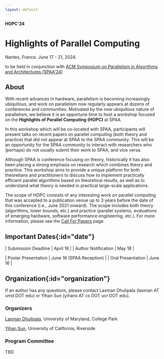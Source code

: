 ---layout: default---**HOPC'24**# **Highlights of Parallel Computing**Nantes, France. June 17 - 21, 2024.to be held in conjunction with [ACM Symposium on Parallelism in Algorithms and Architectures (SPAA'24)](https://spaa.acm.org/)## **About**With recent advances in hardware, parallelism is becoming increasingly ubiquitous, and work on parallelism now regularly appears at dozens of conferences and communities.Motivated by the now ubiquitous nature of parallelism, we believe it is an opportune time to host a workshop focused on the **Highlights of Parallel Computing (HOPC)** at SPAA.In this workshop which will be co-located with SPAA, participants will present talks on recent papers on parallel computing (both theory and practice) that did not appear at SPAA to the SPAA community. This will be an opportunity for the SPAA community to interact with researchers who (perhaps) do not usually submit their work to SPAA, and vice versa. Although SPAA is conference focusing on theory, historically it has also been placing a strong emphasis on research which combines theory and practice. This workshop aims to provide a unique platform for both theoretians and practitioners to discuss how to implement practically efficient parallel algorithms based on theoretical results, as well as to understand what theory is needed in practical large-scale applications. The scope of HOPC consists of any interesting work on parallel computing that was accepted to a publication venue up to 3 years before the date of this conference (i.e., June 2021 onward). The scope includes both theory (algorithms, lower bounds, etc.) and practice (parallel systems, evaluations of emerging hardware, software performance engineering, etc.). For more information, please see the [Call For Papers](/hopc23/cfp/) page. ## **Important Dates**{:id="date"}| Submission Deadline | April 18 || Author Notification | May 18 |<!--| Camera-ready | May 24th |-->| Poster Presentation | June 16 (SPAA Reception) || Oral Presentation | June 16 |## **Organization**{:id="organization"}If an author has any questions, please contact Laxman Dhulipala (laxman AT umd DOT edu) or Yihan Sun (yihans AT cs DOT ucr DOT edu). ### **Organizers**[Laxman Dhulipala](https://www.cs.umd.edu/~laxman/), University of Maryland, College Park[Yihan Sun](https://www.cs.ucr.edu/~yihans/), University of California, Riverside### **Program Committee**TBD